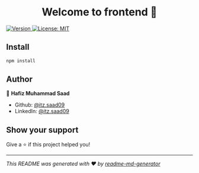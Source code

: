 <h1 align="center">Welcome to frontend 👋</h1>
<p>
  <a href="https://www.npmjs.com/package/frontend" target="_blank">
    <img alt="Version" src="https://img.shields.io/npm/v/frontend.svg">
  </a>
  <a href="#" target="_blank">
    <img alt="License: MIT" src="https://img.shields.io/badge/License-MIT-yellow.svg" />
  </a>
</p>

## Install

```sh
npm install
```

## Author

👤 **Hafiz Muhammad Saad**

* Github: [@itz.saad09](https://github.com/itzsaad09)
* LinkedIn: [@itz.saad09](https://linkedin.com/in/itzsaad09)

## Show your support

Give a ⭐️ if this project helped you!

***
_This README was generated with ❤️ by [readme-md-generator](https://github.com/kefranabg/readme-md-generator)_